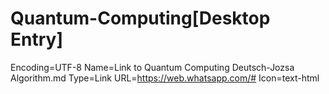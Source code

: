 # Quantum-Computing[Desktop Entry]
Encoding=UTF-8
Name=Link to Quantum Computing Deutsch-Jozsa Algorithm.md
Type=Link
URL=https://web.whatsapp.com/#
Icon=text-html
